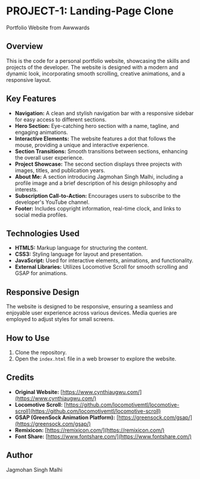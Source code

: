 # PROJECT-1: Landing-Page Clone
Portfolio Website from Awwwards

## Overview
This is the code for a personal portfolio website, showcasing the skills and projects of the developer. The website is designed with a modern and dynamic look, incorporating smooth scrolling, creative animations, and a responsive layout.

## Key Features
- **Navigation:** A clean and stylish navigation bar with a responsive sidebar for easy access to different sections.
- **Hero Section:** Eye-catching hero section with a name, tagline, and engaging animations.
- **Interactive Elements:** The website features a dot that follows the mouse, providing a unique and interactive experience.
- **Section Transitions:** Smooth transitions between sections, enhancing the overall user experience.
- **Project Showcase:** The second section displays three projects with images, titles, and publication years.
- **About Me:** A section introducing Jagmohan Singh Malhi, including a profile image and a brief description of his design philosophy and interests.
- **Subscription Call-to-Action:** Encourages users to subscribe to the developer's YouTube channel.
- **Footer:** Includes copyright information, real-time clock, and links to social media profiles.

## Technologies Used
- **HTML5:** Markup language for structuring the content.
- **CSS3:** Styling language for layout and presentation.
- **JavaScript:** Used for interactive elements, animations, and functionality.
- **External Libraries:** Utilizes Locomotive Scroll for smooth scrolling and GSAP for animations.

## Responsive Design
The website is designed to be responsive, ensuring a seamless and enjoyable user experience across various devices. Media queries are employed to adjust styles for small screens.

## How to Use
1. Clone the repository.
2. Open the `index.html` file in a web browser to explore the website.

## Credits
- **Original Website:** [https://www.cynthiaugwu.com/](https://www.cynthiaugwu.com/)
- **Locomotive Scroll:** [https://github.com/locomotivemtl/locomotive-scroll](https://github.com/locomotivemtl/locomotive-scroll)
- **GSAP (GreenSock Animation Platform):** [https://greensock.com/gsap/](https://greensock.com/gsap/)
- **Remixicon:** [https://remixicon.com/](https://remixicon.com/)
- **Font Share:** [https://www.fontshare.com/](https://www.fontshare.com/)

## Author
Jagmohan Singh Malhi
